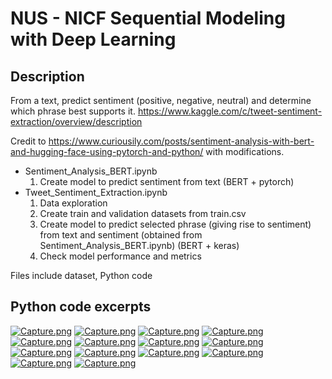 # NUS - NICF Sequential Modeling with Deep Learning

## **Description**
From a text, predict sentiment (positive, negative, neutral) and determine which phrase best supports it.
https://www.kaggle.com/c/tweet-sentiment-extraction/overview/description

Credit to https://www.curiousily.com/posts/sentiment-analysis-with-bert-and-hugging-face-using-pytorch-and-python/ with modifications. 

- Sentiment_Analysis_BERT.ipynb
    1.  Create model to predict sentiment from text (BERT + pytorch)
- Tweet_Sentiment_Extraction.ipynb
    1.  Data exploration
    2.  Create train and validation datasets from train.csv
    3.  Create model to predict selected phrase (giving rise to sentiment) from text and sentiment (obtained from Sentiment_Analysis_BERT.ipynb) (BERT + keras)
    4.  Check model performance and metrics

Files include dataset, Python code


## **Python code excerpts**
[![Capture.png](https://i.postimg.cc/MHM2fHDS/Capture.png)](https://postimg.cc/fSNg6wp2)
[![Capture.png](https://i.postimg.cc/5N89sKBM/Capture.png)](https://postimg.cc/2V8f6w9H)
[![Capture.png](https://i.postimg.cc/7Y1D3G4H/Capture.png)](https://postimg.cc/6yQDwQTg)
[![Capture.png](https://i.postimg.cc/bvsKBd72/Capture.png)](https://postimg.cc/gwbSwckY)
[![Capture.png](https://i.postimg.cc/4NPq4zZ9/Capture.png)](https://postimg.cc/WhDXXqdN)
[![Capture.png](https://i.postimg.cc/3xPB3RyG/Capture.png)](https://postimg.cc/G4xYQbx3)
[![Capture.png](https://i.postimg.cc/Jn85B254/Capture.png)](https://postimg.cc/1gWqkMdL)
[![Capture.png](https://i.postimg.cc/tCcdzTNc/Capture.png)](https://postimg.cc/F7jJrhqb)
[![Capture.png](https://i.postimg.cc/HxTbL7Tr/Capture.png)](https://postimg.cc/sB0M6xQz)
[![Capture.png](https://i.postimg.cc/7ZvG6TVq/Capture.png)](https://postimg.cc/qzLMDqSF)
[![Capture.png](https://i.postimg.cc/6Qt8VJgS/Capture.png)](https://postimg.cc/Xr1N3hVc)
[![Capture.png](https://i.postimg.cc/gjXjcYLw/Capture.png)](https://postimg.cc/gLpmNbDd)
[![Capture.png](https://i.postimg.cc/bw8ngt23/Capture.png)](https://postimg.cc/CzPdLd7q)
[![Capture.png](https://i.postimg.cc/NMbCGtvw/Capture.png)](https://postimg.cc/xJJ3gWds)
